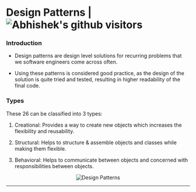# Design Patterns | <img class="center" alt="Abhishek's github visitors" src="https://visitor-badge.laobi.icu/badge?page_id=abhisheksurve45.interview-notes.design-pattern"/>

### Introduction 

* Design patterns are design level solutions for recurring problems that we software engineers come across often.

* Using these patterns is considered good practice, as the design of the solution is quite tried and tested, resulting in higher readability of the final code. 

### Types

These 26 can be classified into 3 types:

1. Creational: Provides a way to create new objects which increases the flexibility and reusability.

2. Structural: Helps to structure & assemble objects and classes while making them flexible.

3. Behavioral: Helps to communicate between objects and concerned with responsibilities between objects.

<p align="center">
    <img class="center" alt="Design Patterns" src="https://i.pinimg.com/originals/a1/69/c0/a169c0bac5c9d7663070e2018826613c.png"/>
</p>
 
 
 ---
